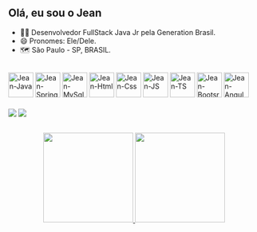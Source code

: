 ## Olá, eu sou o Jean

- 👨‍💻 Desenvolvedor FullStack Java Jr pela Generation Brasil.
- 😄 Pronomes: Ele/Dele.
- 🗺 São Paulo - SP, BRASIL.
<!-- Languages  -->
<div style="display: inline_block"><br>
  <img align="center" alt="Jean-Java" height="50" width="50" src="https://cdn.jsdelivr.net/gh/devicons/devicon/icons/java/java-original.svg" />
  <img align="center" alt="Jean-Springboot" height="50" width="50" src="https://cdn.jsdelivr.net/gh/devicons/devicon/icons/spring/spring-original-wordmark.svg" />
  <img align="center" alt="Jean-MySql" height="50" width="50"  src="https://cdn.jsdelivr.net/gh/devicons/devicon/icons/mysql/mysql-original-wordmark.svg" />
  <img align="center" alt="Jean-Html" height="50" width="50" src="https://cdn.jsdelivr.net/gh/devicons/devicon/icons/html5/html5-original.svg" />
  <img align="center" alt="Jean-Css" height="50" width="50" src="https://cdn.jsdelivr.net/gh/devicons/devicon/icons/css3/css3-original.svg" />
  <img align="center" alt="Jean-JS" height="50" width="50" src="https://cdn.jsdelivr.net/gh/devicons/devicon/icons/javascript/javascript-original.svg" />
  <img align="center" alt="Jean-TS" height="50" width="50" src="https://cdn.jsdelivr.net/gh/devicons/devicon/icons/typescript/typescript-original.svg" />
  <img align="center" alt="Jean-Bootsrap" height="50" width="50" src="https://cdn.jsdelivr.net/gh/devicons/devicon/icons/bootstrap/bootstrap-original.svg" />
  <img align="center" alt="Jean-Angular" height="50" width="50" src="https://cdn.jsdelivr.net/gh/devicons/devicon/icons/angularjs/angularjs-original.svg" />
</div>

###
<!-- Contacts  -->
 <div> 
  <a href="https://www.linkedin.com/in/jeanlrc" target="_blank"><img src="https://img.shields.io/badge/-LinkedIn-%230077B5?style=for-the-badge&logo=linkedin&logoColor=white" target="_blank"></a>
  <a href="https://twitter.com/_JeanLRC" target="_blank"><img src="https://img.shields.io/badge/Twitter-1DA1F2?style=for-the-badge&logo=twitter&logoColor=white"
target="_blank"></a>
</div>

##
<!-- GitHub Status  -->
<div align="center">
  <a href="https://github.com/JeanLRC">
  <img height="180em" src="https://github-readme-stats.vercel.app/api?username=JeanLRC&show_icons=true&theme=github_dark&include_all_commits=true&count_private=true" />
  <img height="180em" src="https://github-readme-stats.vercel.app/api/top-langs/?username=JeanLRC&layout=compact&langs_count=7&theme=github_dark" />
</div>



